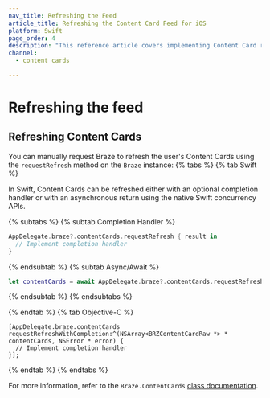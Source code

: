 ```yaml
---
nav_title: Refreshing the Feed
article_title: Refreshing the Content Card Feed for iOS
platform: Swift
page_order: 4
description: "This reference article covers implementing Content Card refreshing in your iOS application."
channel:
  - content cards

---
```


# Refreshing the feed

## Refreshing Content Cards

You can manually request Braze to refresh the user's Content Cards using the `requestRefresh` method on the `Braze` instance:
{% tabs %}
{% tab Swift %}

In Swift, Content Cards can be refreshed either with an optional completion handler or with an asynchronous return using the native Swift concurrency APIs.

{% subtabs %}
{% subtab Completion Handler %}
```swift
AppDelegate.braze?.contentCards.requestRefresh { result in
  // Implement completion handler
}
```
{% endsubtab %}
{% subtab Async/Await %}
```swift
let contentCards = await AppDelegate.braze?.contentCards.requestRefresh()
```
{% endsubtab %}
{% endsubtabs %}

{% endtab %}
{% tab Objective-C %}

```objc
[AppDelegate.braze.contentCards requestRefreshWithCompletion:^(NSArray<BRZContentCardRaw *> * contentCards, NSError * error) {
  // Implement completion handler
}];
```

{% endtab %}
{% endtabs %}

For more information, refer to the `Braze.ContentCards` [class documentation](https://braze-inc.github.io/braze-swift-sdk/documentation/brazekit/braze/contentcards-swift.class).
